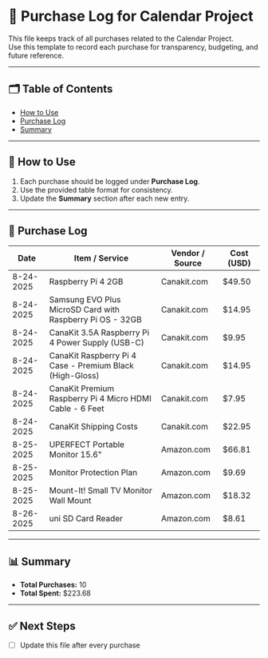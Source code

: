 # 📒 Purchase Log for Calendar Project

This file keeps track of all purchases related to the Calendar Project.  
Use this template to record each purchase for transparency, budgeting, and 
future reference.

---

## 🗂️ Table of Contents
- [How to Use](#how-to-use)
- [Purchase Log](#purchase-log)
- [Summary](#summary)

---

## 📌 How to Use
1. Each purchase should be logged under **Purchase Log**.
2. Use the provided table format for consistency.
3. Update the **Summary** section after each new entry.

---

## 🛒 Purchase Log

| Date       | Item / Service                                            | Vendor / Source | Cost (USD) |
|------------|-----------------------------------------------------------|-----------------|------------|
| 8-24-2025  | Raspberry Pi 4 2GB                                        | Canakit.com     | $49.50     |
| 8-24-2025  | Samsung EVO Plus MicroSD Card with Raspberry Pi OS - 32GB | Canakit.com     | $14.95     |
| 8-24-2025  | CanaKit 3.5A Raspberry Pi 4 Power Supply (USB-C)          | Canakit.com     | $9.95      |
| 8-24-2025  | CanaKit Raspberry Pi 4 Case - Premium Black (High-Gloss)  | Canakit.com     | $14.95     |
| 8-24-2025  | CanaKit Premium Raspberry Pi 4 Micro HDMI Cable - 6 Feet  | Canakit.com     | $7.95      |
| 8-24-2025  | CanaKit Shipping Costs                                    | Canakit.com     | $22.95     |
| 8-25-2025  | UPERFECT Portable Monitor 15.6"                           | Amazon.com      | $66.81     |
| 8-25-2025  | Monitor Protection Plan                                   | Amazon.com      | $9.69      |
| 8-25-2025  | Mount-It! Small TV Monitor Wall Mount                     | Amazon.com      | $18.32     |
| 8-26-2025  | uni SD Card Reader                                        | Amazon.com      | $8.61      |

---

## 📊 Summary

- **Total Purchases:** 10  
- **Total Spent:** $223.68  


---

## ✅ Next Steps 
- [ ] Update this file after every purchase